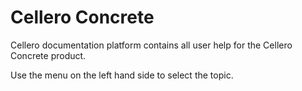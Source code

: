 # <span translate="no">Cellero Concrete</span>

Cellero documentation platform contains all user help for the Cellero Concrete product.

  
Use the menu on the left hand side to select the topic.

 
